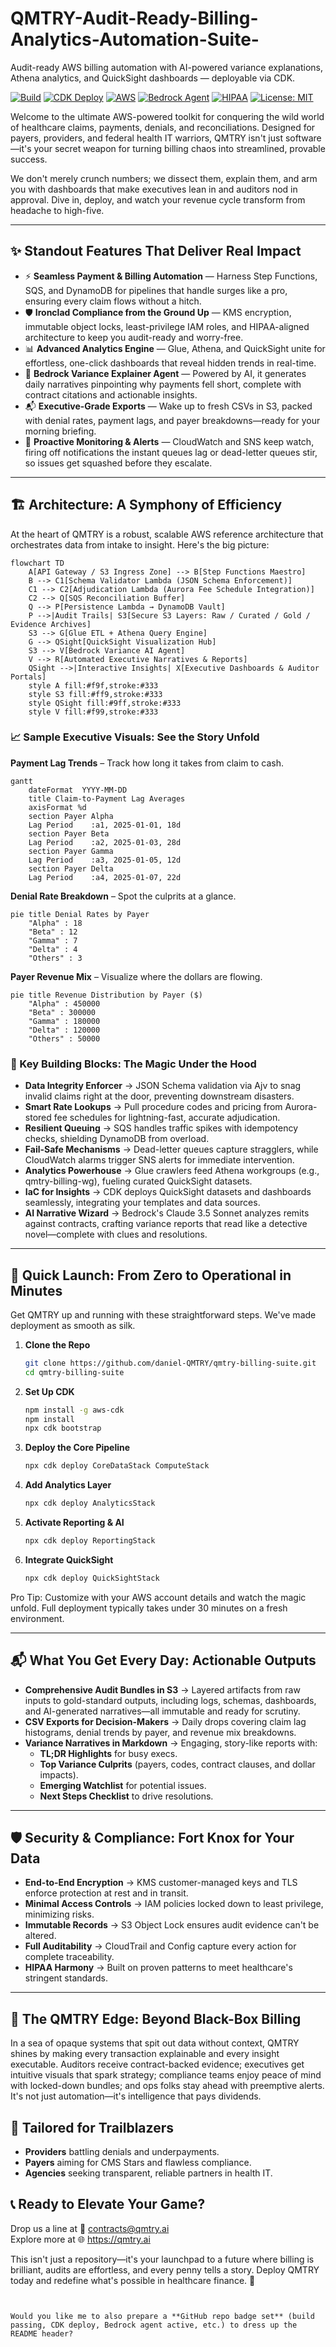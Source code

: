 # QMTRY-Audit-Ready-Billing-Analytics-Automation-Suite-
Audit-ready AWS billing automation with AI-powered variance explanations, Athena analytics, and QuickSight dashboards — deployable via CDK.

[![Build](https://github.com/daniel-QMTRY/QMTRY-Audit-Ready-Billing-Analytics-Automation-Suite/actions/workflows/build.yml/badge.svg)](https://github.com/daniel-QMTRY/QMTRY-Audit-Ready-Billing-Analytics-Automation-Suite/actions/workflows/build.yml)
[![CDK Deploy](https://github.com/daniel-QMTRY/QMTRY-Audit-Ready-Billing-Analytics-Automation-Suite/actions/workflows/cdk-deploy.yml/badge.svg)](https://github.com/daniel-QMTRY/QMTRY-Audit-Ready-Billing-Analytics-Automation-Suite/actions/workflows/cdk-deploy.yml)
[![AWS](https://img.shields.io/badge/AWS-ready-orange?logo=amazon-aws&logoColor=white)](https://aws.amazon.com/solutions/)
[![Bedrock Agent](https://img.shields.io/badge/Variance_Explainer-active-success?logo=amazons3&logoColor=white)](https://aws.amazon.com/bedrock/)
[![HIPAA](https://img.shields.io/badge/HIPAA-audit_ready-teal)](https://www.hhs.gov/hipaa/index.html)
[![License: MIT](https://img.shields.io/badge/license-MIT-yellow)](LICENSE)


Welcome to the ultimate AWS-powered toolkit for conquering the wild world of healthcare claims, payments, denials, and reconciliations. Designed for payers, providers, and federal health IT warriors, QMTRY isn't just software—it's your secret weapon for turning billing chaos into streamlined, provable success.  

We don't merely crunch numbers; we dissect them, explain them, and arm you with dashboards that make executives lean in and auditors nod in approval. Dive in, deploy, and watch your revenue cycle transform from headache to high-five.

---

## ✨ Standout Features That Deliver Real Impact

- ⚡ **Seamless Payment & Billing Automation** — Harness Step Functions, SQS, and DynamoDB for pipelines that handle surges like a pro, ensuring every claim flows without a hitch.  
- 🛡️ **Ironclad Compliance from the Ground Up** — KMS encryption, immutable object locks, least-privilege IAM roles, and HIPAA-aligned architecture to keep you audit-ready and worry-free.  
- 📊 **Advanced Analytics Engine** — Glue, Athena, and QuickSight unite for effortless, one-click dashboards that reveal hidden trends in real-time.  
- 🤖 **Bedrock Variance Explainer Agent** — Powered by AI, it generates daily narratives pinpointing why payments fell short, complete with contract citations and actionable insights.  
- 📬 **Executive-Grade Exports** — Wake up to fresh CSVs in S3, packed with denial rates, payment lags, and payer breakdowns—ready for your morning briefing.  
- 🔔 **Proactive Monitoring & Alerts** — CloudWatch and SNS keep watch, firing off notifications the instant queues lag or dead-letter queues stir, so issues get squashed before they escalate.

---

## 🏗️ Architecture: A Symphony of Efficiency

At the heart of QMTRY is a robust, scalable AWS reference architecture that orchestrates data from intake to insight. Here's the big picture:

```mermaid
flowchart TD
    A[API Gateway / S3 Ingress Zone] --> B[Step Functions Maestro]
    B --> C1[Schema Validator Lambda (JSON Schema Enforcement)]
    C1 --> C2[Adjudication Lambda (Aurora Fee Schedule Integration)]
    C2 --> Q[SQS Reconciliation Buffer]
    Q --> P[Persistence Lambda → DynamoDB Vault]
    P -->|Audit Trails| S3[Secure S3 Layers: Raw / Curated / Gold / Evidence Archives]
    S3 --> G[Glue ETL + Athena Query Engine]
    G --> QSight[QuickSight Visualization Hub]
    S3 --> V[Bedrock Variance AI Agent]
    V --> R[Automated Executive Narratives & Reports]
    QSight -->|Interactive Insights| X[Executive Dashboards & Auditor Portals]
    style A fill:#f9f,stroke:#333
    style S3 fill:#ff9,stroke:#333
    style QSight fill:#9ff,stroke:#333
    style V fill:#f99,stroke:#333
```

### 📈 Sample Executive Visuals: See the Story Unfold

**Payment Lag Trends** – Track how long it takes from claim to cash.

```mermaid
gantt
    dateFormat  YYYY-MM-DD
    title Claim-to-Payment Lag Averages
    axisFormat %d
    section Payer Alpha
    Lag Period    :a1, 2025-01-01, 18d
    section Payer Beta
    Lag Period    :a2, 2025-01-03, 28d
    section Payer Gamma
    Lag Period    :a3, 2025-01-05, 12d
    section Payer Delta
    Lag Period    :a4, 2025-01-07, 22d
```

**Denial Rate Breakdown** – Spot the culprits at a glance.

```mermaid
pie title Denial Rates by Payer
    "Alpha" : 18
    "Beta" : 12
    "Gamma" : 7
    "Delta" : 4
    "Others" : 3
```

**Payer Revenue Mix** – Visualize where the dollars are flowing.

```mermaid
pie title Revenue Distribution by Payer ($)
    "Alpha" : 450000
    "Beta" : 300000
    "Gamma" : 180000
    "Delta" : 120000
    "Others" : 50000
```

### 🧩 Key Building Blocks: The Magic Under the Hood

- **Data Integrity Enforcer** → JSON Schema validation via Ajv to snag invalid claims right at the door, preventing downstream disasters.  
- **Smart Rate Lookups** → Pull procedure codes and pricing from Aurora-stored fee schedules for lightning-fast, accurate adjudication.  
- **Resilient Queuing** → SQS handles traffic spikes with idempotency checks, shielding DynamoDB from overload.  
- **Fail-Safe Mechanisms** → Dead-letter queues capture stragglers, while CloudWatch alarms trigger SNS alerts for immediate intervention.  
- **Analytics Powerhouse** → Glue crawlers feed Athena workgroups (e.g., qmtry-billing-wg), fueling curated QuickSight datasets.  
- **IaC for Insights** → CDK deploys QuickSight datasets and dashboards seamlessly, integrating your templates and data sources.  
- **AI Narrative Wizard** → Bedrock's Claude 3.5 Sonnet analyzes remits against contracts, crafting variance reports that read like a detective novel—complete with clues and resolutions.

---

## 🧪 Quick Launch: From Zero to Operational in Minutes

Get QMTRY up and running with these straightforward steps. We've made deployment as smooth as silk.

1. **Clone the Repo**  
   ```bash
   git clone https://github.com/daniel-QMTRY/qmtry-billing-suite.git
   cd qmtry-billing-suite
   ```

2. **Set Up CDK**  
   ```bash
   npm install -g aws-cdk
   npm install
   npx cdk bootstrap
   ```

3. **Deploy the Core Pipeline**  
   ```bash
   npx cdk deploy CoreDataStack ComputeStack
   ```

4. **Add Analytics Layer**  
   ```bash
   npx cdk deploy AnalyticsStack
   ```

5. **Activate Reporting & AI**  
   ```bash
   npx cdk deploy ReportingStack
   ```

6. **Integrate QuickSight**  
   ```bash
   npx cdk deploy QuickSightStack
   ```

Pro Tip: Customize with your AWS account details and watch the magic unfold. Full deployment typically takes under 30 minutes on a fresh environment.

---

## 📬 What You Get Every Day: Actionable Outputs

- **Comprehensive Audit Bundles in S3** → Layered artifacts from raw inputs to gold-standard outputs, including logs, schemas, dashboards, and AI-generated narratives—all immutable and ready for scrutiny.  
- **CSV Exports for Decision-Makers** → Daily drops covering claim lag histograms, denial trends by payer, and revenue mix breakdowns.  
- **Variance Narratives in Markdown** → Engaging, story-like reports with:  
  - **TL;DR Highlights** for busy execs.  
  - **Top Variance Culprits** (payers, codes, contract clauses, and dollar impacts).  
  - **Emerging Watchlist** for potential issues.  
  - **Next Steps Checklist** to drive resolutions.

---

## 🛡️ Security & Compliance: Fort Knox for Your Data

- **End-to-End Encryption** → KMS customer-managed keys and TLS enforce protection at rest and in transit.  
- **Minimal Access Controls** → IAM policies locked down to least privilege, minimizing risks.  
- **Immutable Records** → S3 Object Lock ensures audit evidence can't be altered.  
- **Full Auditability** → CloudTrail and Config capture every action for complete traceability.  
- **HIPAA Harmony** → Built on proven patterns to meet healthcare's stringent standards.

---

## 🧠 The QMTRY Edge: Beyond Black-Box Billing

In a sea of opaque systems that spit out data without context, QMTRY shines by making every transaction explainable and every insight executable. Auditors receive contract-backed evidence; executives get intuitive visuals that spark strategy; compliance teams enjoy peace of mind with locked-down bundles; and ops folks stay ahead with preemptive alerts. It's not just automation—it's intelligence that pays dividends.

## 🤝 Tailored for Trailblazers

- **Providers** battling denials and underpayments.  
- **Payers** aiming for CMS Stars and flawless compliance.  
- **Agencies** seeking transparent, reliable partners in health IT.

## 📞 Ready to Elevate Your Game?

Drop us a line at 💌 contracts@qmtry.ai  
Explore more at 🌐 https://qmtry.ai  

This isn't just a repository—it's your launchpad to a future where billing is brilliant, audits are effortless, and every penny tells a story. Deploy QMTRY today and redefine what's possible in healthcare finance. 🚀

```


Would you like me to also prepare a **GitHub repo badge set** (build passing, CDK deploy, Bedrock agent active, etc.) to dress up the README header?
```
